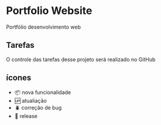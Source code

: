 # Portfolio Website

Portfólio desenvolvimento web

## Tarefas

O controle das tarefas desse projeto será realizado no GitHub

## ícones

- :package: nova funcionalidade
- :up: atualiação
- :beetle: correção de bug
- :checkered_flag: release
